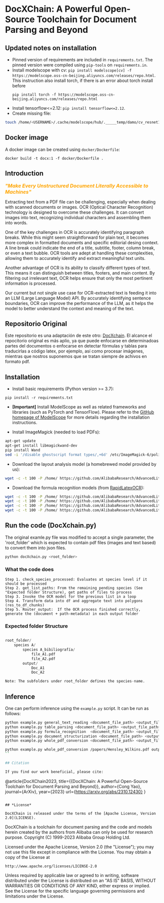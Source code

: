# DocXChain: A Powerful Open-Source Toolchain for Document Parsing and Beyond

## Updated notes on installation

- Pinned version of requirements are included in `requirements.txt`. The pinned 
  version were compiled using `pip-tools` on `requirements.in`.
- Install modelscope with cv: `pip install modelscope[cv] -f https://modelscope.oss-cn-beijing.aliyuncs.com/releases/repo.html`. 
  This instruction also install torch, if there is an error about torch install 
  before 
  ```
  pip install torch -f https://modelscope.oss-cn-beijing.aliyuncs.com/releases/repo.html
  ```
- Install tensorflow<=2.12: `pip install tensorflow<=2.12`.
- Create missing file:
```sh
touch /home/<USERNAME>/.cache/modelscope/hub/._____temp/damo/cv_resnet18_ocr-detection-line-level_damo/.ipynb_checkpoints/configuration-checkpoint.json
```

## Docker image

A docker image can be created using `docker/Dockerfile`:
```
docker build -t docx:1 -f docker/Dockerfile .
```

## Introduction

<font color=#FFA500 size=3> ***"Make Every Unstructured Document Literally Accessible to Machines"*** </font>

Extracting text from a PDF file can be challenging, especially when dealing with scanned documents or images. OCR (Optical Character Recognition) technology is designed to overcome these challenges. It can convert images into text, recognizing individual characters and assembling them into words.

One of the key challenges in OCR is accurately identifying paragraph breaks. While this might seem straightforward for plain text, it becomes more complex in formatted documents and specific editorial desing context. A line break could indicate the end of a title, subtitle, footer, column break, or even a text bubble. OCR tools are adept at handling these complexities, allowing them to accurately identify and extract meaningful text units.

Another advantage of OCR is its ability to classify different types of text. This means it can distinguish between titles, footers, and main content. By filtering out irrelevant text, OCR helps ensure that only the most pertinent information is processed.

Our current but not single use case for OCR-extracted text is feeding it into an LLM (Large Language Model) API. By accurately identifying sentence boundaries, OCR can improve the performance of the LLM, as it helps the model to better understand the context and meaning of the text.


## Repositorio Original

Este repositorio es una adaptación de este otro: [DocXchain](https://github.com/AlibabaResearch/AdvancedLiterateMachinery).
El alcance el repocitorio original es más aplio, ya que puede enfocarse en determinadoas partes del documentos o enfocarse en detectar fórmulas y tablas para traducirlas a código latex, por ejemplo, así como procesar imágenes, mientras que nostros suponemos que se tratan siempre de achivos en formato pdf.


## Installation

* Install basic requirements (Python version >= 3.7):

```
pip install -r requirements.txt
```

* **[Important]** Install ModelScope as well as related frameworks and libraries (such as PyTorch and TensorFlow). Please refer to the [GitHub homepage of ModelScope](https://github.com/modelscope/modelscope) for more details regarding the installation instructions.

* Install ImageMagick (needed to load PDFs):
```bash
apt-get update
apt-get install libmagickwand-dev
pip install Wand
sed -i '/disable ghostscript format types/,+6d' /etc/ImageMagick-6/policy.xml  # run this command if the following message occurs: "wand.exceptions.PolicyError: attempt to perform an operation not allowed by the security policy `PDF'"
```

* Download the layout analysis model (a homebrewed model provided by us):
```bash
wget -c -t 100 -P /home/ https://github.com/AlibabaResearch/AdvancedLiterateMachinery/releases/download/v1.2.0-docX-release/DocXLayout_231012.pth
``` 

* Download the formula recognition models (from [RapidLatexOCR](https://github.com/RapidAI/RapidLatexOCR)):
```bash
wget -c -t 100 -P /home/ https://github.com/AlibabaResearch/AdvancedLiterateMachinery/releases/download/v1.6.0-LaTeX-OCR-models/LaTeX-OCR_image_resizer.onnx
wget -c -t 100 -P /home/ https://github.com/AlibabaResearch/AdvancedLiterateMachinery/releases/download/v1.6.0-LaTeX-OCR-models/LaTeX-OCR_encoder.onnx
wget -c -t 100 -P /home/ https://github.com/AlibabaResearch/AdvancedLiterateMachinery/releases/download/v1.6.0-LaTeX-OCR-models/LaTeX-OCR_decoder.onnx
wget -c -t 100 -P /home/ https://github.com/AlibabaResearch/AdvancedLiterateMachinery/releases/download/v1.6.0-LaTeX-OCR-models/LaTeX-OCR_tokenizer.json
```

## Run the code (DocXchain.py)


The original examle.py file was modified to accept a single parameter, the 'root_folder' which is expected to contain pdf files (images and text based) to convert them into json files.
```bash
python docXchain.py <root_folder>
```

### What the code does
    Step 1. check_species_processed: Evaluates at species level if it should be processed
    Step 2. get_list_paths: From the remaining pending species (See "Expected folder Structure), get paths of files to process
    Step 3. Invoke the OCR model for the previous list in a loop
    Step 4. Transform data into df and aggregate text into polygons (res_to_df_chunks)
    Step 5. Router_output:  If the OCR process finished correctly, generate the (document + path-metadata) in each output folder


 
###  Expected folder Structure

```python

root_folder/
    species A/
        species A_bibiliografía/
            file_A1.pdf
            file_A2.pdf
        output/
            Doc_A1
            Doc_A2

Note: The subfolders under root_folder defines the species-name.
```

## Inference

One can perform inference using the `example.py` script. It can be run as follows:
```bash
python example.py general_text_reading <document_file_path> <output_file_path>  # task: general text reading (dump supports both image and JSON file)
python example.py table_parsing <document_file_path> <output_file_path>  # task: table parsing  (dump supports both image and JSON file)
python example.py formula_recognition  <document_file_path> <output_file_path>  # task: formula recognition (dump supports only JSON file)
python example.py document_structurization <document_file_path> <output_file_path>  # task: document structurization  (dump supports both image and JSON file)
python example.py whole_pdf_conversion <document_file_path> <output_file_path>  # task: whole PDF conversion, i.e., converting all pages of a PDF file into an organized JSON structure (dump supports only JSON file)
``` 
```sh
python example.py whole_pdf_conversion /papers/Hensley_Wilkins.pdf output/test2.json
``

## Citation

If you find our work beneficial, please cite:

```
@article{DocXChain2023,
  title={{DocXChain: A Powerful Open-Source Toolchain for Document Parsing and Beyond}},
  author={Cong Yao},
  journal={ArXiv},
  year={2023}
  url={https://arxiv.org/abs/2310.12430}
}
```

## *License*

DocXChain is released under the terms of the [Apache License, Version 2.0](LICENSE).

```
DocXChain is a toolchain for document parsing and the code and models herein created by the authors from Alibaba can only be used for research purpose.
Copyright (C) 1999-2023 Alibaba Group Holding Ltd. 

Licensed under the Apache License, Version 2.0 (the "License");
you may not use this file except in compliance with the License.
You may obtain a copy of the License at

    http://www.apache.org/licenses/LICENSE-2.0

Unless required by applicable law or agreed to in writing, software
distributed under the License is distributed on an "AS IS" BASIS,
WITHOUT WARRANTIES OR CONDITIONS OF ANY KIND, either express or implied.
See the License for the specific language governing permissions and
limitations under the License.
```
